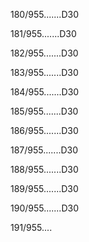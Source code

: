 180/955.......D30 


181/955.......D30 


182/955.......D30 


183/955.......D30 


184/955.......D30 


185/955.......D30 


186/955.......D30 


187/955.......D30 


188/955.......D30 


189/955.......D30 


190/955.......D30 


191/955.... 

